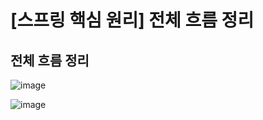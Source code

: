 # [스프링 핵심 원리] 전체 흐름 정리

## 전체 흐름 정리

![image](https://user-images.githubusercontent.com/37948906/141606313-09107656-b235-467d-a266-67984b14b5bc.png)

![image](https://user-images.githubusercontent.com/37948906/141606387-75b9d4b8-5ebd-448b-a889-f86e7cfb9cf7.png)

